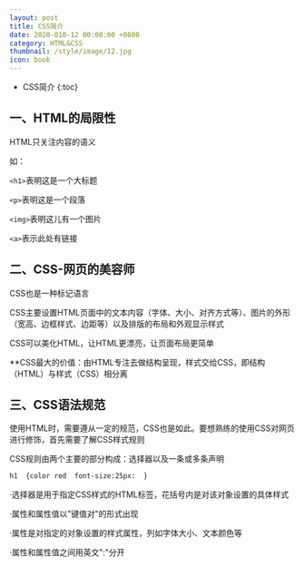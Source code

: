 ```yaml
---
layout: post
title: CSS简介
date: 2020-010-12 00:00:00 +0800
category: HTML&CSS
thumbnail: /style/image/12.jpg
icon: book
---
```


* CSS简介
{:toc}

## 一、HTML的局限性
HTML只关注内容的语义  

如：  

`<h1>`表明这是一个大标题  

`<p>`表明这是一个段落  

`<img>`表明这儿有一个图片  

`<a>`表示此处有链接  

## 二、CSS-网页的美容师
CSS也是一种标记语言  

CSS主要设置HTML页面中的文本内容（字体、大小、对齐方式等）、图片的外形（宽高、边框样式、边距等）以及排版的布局和外观显示样式  

CSS可以美化HTML，让HTML更漂亮，让页面布局更简单  

**CSS最大的价值：由HTML专注去做结构呈现，样式交给CSS，即结构（HTML）与样式（CSS）相分离  

## 三、CSS语法规范
使用HTML时，需要遵从一定的规范，CSS也是如此。要想熟练的使用CSS对网页进行修饰，首先需要了解CSS样式规则  

CSS规则由两个主要的部分构成：选择器以及一条或多条声明  

```html
h1  {color red  font-size:25px:  }
```
·选择器是用于指定CSS样式的HTML标签，花括号内是对该对象设置的具体样式  

·属性和属性值以"键值对"的形式出现  

·属性是对指定的对象设置的样式属性，列如字体大小、文本颜色等  

·属性和属性值之间用英文":"分开  



